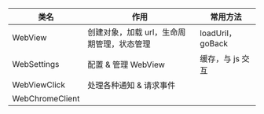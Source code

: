 | 类名            | 作用                                       | 常用方法         |
| --------------- | ------------------------------------------ | ---------------- |
| WebView         | 创建对象，加载 url，生命周期管理，状态管理 | loadUril，goBack |
| WebSettings     | 配置 & 管理 WebView                        | 缓存，与 js 交互 |
| WebViewClick    | 处理各种通知 & 请求事件                    |                  |
| WebChromeClient |                                            |                  |

